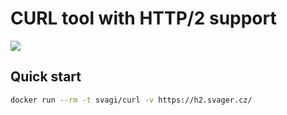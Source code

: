 # CURL tool with HTTP/2 support

[![](https://badge.imagelayers.io/svagi/curl:.svg)](https://imagelayers.io/?images=svagi/curl:latest 'Get your own badge on imagelayers.io')

## Quick start

```sh
docker run --rm -t svagi/curl -v https://h2.svager.cz/
```
